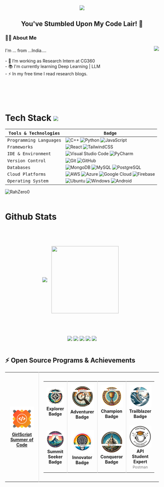
<img src="https://media1.giphy.com/media/v1.Y2lkPTc5MGI3NjExZ3VtdGk5MDN2d3EzeTd5a2F1dWRwb3Y3dzQ1czg1dzJhdTkwYW5nZyZlcD12MV9pbnRlcm5hbF9naWZfYnlfaWQmY3Q9Zw/6fbksneAJLITC/giphy.webp" height=12 width=100%/>

<div align="center">
  <img height="150" src="https://media.tenor.com/k_FD58xnsicAAAAi/work-internet.gif"  />
</div>

###

<h2 align="center">You've Stumbled Upon My Code Lair! 🦇</h2>

###

<h3 align="left">👩‍💻  About Me</h3>


<img align="right" src="https://profile-counter.glitch.me/RahZero0/count.svg?"  />

###

<p align="left">I'm ... from ...India....<br><br>- 🔭 I’m working as Research Intern at CG360<br>- 📚 I'm currently learning Deep Learning | LLM<br>- ⚡ In my free time I read research blogs.</p>

###

<br>
<br>

<img src="https://media1.giphy.com/media/v1.Y2lkPTc5MGI3NjExZ3VtdGk5MDN2d3EzeTd5a2F1dWRwb3Y3dzQ1czg1dzJhdTkwYW5nZyZlcD12MV9pbnRlcm5hbF9naWZfYnlfaWQmY3Q9Zw/6fbksneAJLITC/giphy.webp" height=12 width=100%/>

# Tech Stack <img src='https://user-images.githubusercontent.com/74038190/206662607-d9e7591e-bbf9-42f9-9386-29efc927bc16.gif' width="40">
<div align="center" vspace=5>
  
| <samp>Tools & Technologies</samp>  | <samp>Badge</samp>                                          |
| ---------------------------------- | ------------------------------------------------------------------------------------------------------------------------------------------------------------------------------------------------------------------------------------------------------------------------------------------------------------------------------------------------------------------------------------------------------------------------------------------------------------------------------------------------------------------------------------------------------------------------------------- |
| <samp>Programming Languages</samp> | ![C++](https://img.shields.io/badge/c++-%2314354C.svg?style=for-the-badge&logo=cpp&logoColor=white) ![Python](https://img.shields.io/badge/python-%2314354C.svg?style=for-the-badge&logo=python&logoColor=white) ![JavaScript](https://img.shields.io/badge/javascript-%23F7DF1E.svg?style=for-the-badge&logo=javascript&logoColor=black)  |
| <samp>Frameworks</samp>            | ![React](https://img.shields.io/badge/react-%23282C34.svg?style=for-the-badge&logo=react&logoColor=61DAFB) ![TailwindCSS](https://img.shields.io/badge/TailwindCSS-%2302569B.svg?style=for-the-badge&logo=tailwindcss&logoColor=white)                                                                                                                                                                                                                                                                                                                                                |
| <samp>IDE & Environment</samp>     | ![Visual Studio Code](https://img.shields.io/badge/VS%20Code-0078d7.svg?style=for-the-badge&logo=visual-studio-code&logoColor=white) ![PyCharm](https://img.shields.io/badge/pycharm-143?style=for-the-badge&logo=pycharm&logoColor=black&color=black&labelColor=green)                                                                                              |
| <samp>Version Control</samp>       | ![Git](https://img.shields.io/badge/git-%23F05033.svg?style=for-the-badge&logo=git&logoColor=white) ![GitHub](https://img.shields.io/badge/github-%23121011.svg?style=for-the-badge&logo=github&logoColor=white)                                                                                                                                                                                                                                                                                                                                                                      |
| <samp>Databases</samp>             | ![MongoDB](https://img.shields.io/badge/mongodb-%234ea94b.svg?style=for-the-badge&logo=mongodb&logoColor=white) ![MySQL](https://img.shields.io/badge/mysql-%234A90E2.svg?style=for-the-badge&logo=mysql&logoColor=white) ![PostgreSQL](https://img.shields.io/badge/postgresql-%23336791.svg?style=for-the-badge&logo=postgresql&logoColor=white) |
| <samp>Cloud Platforms</samp>       | ![AWS](https://img.shields.io/badge/AWS-%23FF9900.svg?style=for-the-badge&logo=amazon-aws&logoColor=white) ![Azure](https://img.shields.io/badge/azure-%230072C6.svg?style=for-the-badge&logo=azure-devops&logoColor=white) ![Google Cloud](https://img.shields.io/badge/GoogleCloud-%234285F4.svg?style=for-the-badge&logo=google-cloud&logoColor=white) ![Firebase](https://img.shields.io/badge/firebase-%23039BE5.svg?style=for-the-badge&logo=firebase)                                                                                                                          |
| <samp>Operating System</samp>      | ![Ubuntu](https://img.shields.io/badge/Ubuntu-E95420?style=for-the-badge&logo=ubuntu&logoColor=white) ![Windows](https://img.shields.io/badge/Windows-0078D6?style=for-the-badge&logo=windows&logoColor=white) ![Android](https://img.shields.io/badge/Android-3DDC84?style=for-the-badge&logo=android&logoColor=white) |

</div>

<img src="https://github-readme-activity-graph.vercel.app/graph?username=RahZero0&bg_color=141414&color=fffdb8&line=fafaff&point=ff5252&area=true&hide_border=true" alt="RahZero0" />

<img src="https://media1.giphy.com/media/v1.Y2lkPTc5MGI3NjExZ3VtdGk5MDN2d3EzeTd5a2F1dWRwb3Y3dzQ1czg1dzJhdTkwYW5nZyZlcD12MV9pbnRlcm5hbF9naWZfYnlfaWQmY3Q9Zw/6fbksneAJLITC/giphy.webp" height=12 width=100%/>

# Github Stats

<!-- ---------------------------------------STATS------------------------------------------
--------------------------------------------------------------------------------------------- -->

<p align="center">
   <a>
      <img align="center" src="https://github-readme-streak-stats.herokuapp.com/?user=RahZero0&theme=dark&hide_border=true">
      <img align="center" height="220" width="220" src="https://media.tenor.com/zCTiNXF73CEAAAAi/work-thinking.gif" hspace="10" vspace="60">
   </a>
</p>

<div align="center">
  <img height="180em" src="https://github-profile-summary-cards.vercel.app/api/cards/profile-details?username=RahZero0&theme=github_dark" />
  <img height="180em" src="https://github-profile-summary-cards.vercel.app/api/cards/stats?username=RahZero0&theme=github_dark"/>
  <img height="180em" src="https://github-profile-summary-cards.vercel.app/api/cards/repos-per-language?username=RahZero0&theme=github_dark"  />
  <img height="180em" src="https://github-profile-summary-cards.vercel.app/api/cards/most-commit-language?username=RahZero0&theme=github_dark"  />
  <img height="180em" src="https://github-profile-summary-cards.vercel.app/api/cards/productive-time?username=RahZero0&theme=github_dark" />
</div>

<img src="https://media1.giphy.com/media/v1.Y2lkPTc5MGI3NjExZ3VtdGk5MDN2d3EzeTd5a2F1dWRwb3Y3dzQ1czg1dzJhdTkwYW5nZyZlcD12MV9pbnRlcm5hbF9naWZfYnlfaWQmY3Q9Zw/6fbksneAJLITC/giphy.webp" height=12 width=100%/>


## :zap: Open Source Programs & Achievements

<div align="center">
  <table>
    <tr align="center" valign="middle">
      <td style="border-right: 1px solid #dddddd; padding: 15px;" valign="middle" width="50%">
        <a href="">
          <img src="https://github.com/RahZero0/RahZero0/blob/main/gssoc.png" alt="GirlScript Summer of Code" width="120" />
          <br>
          <strong>GirlScript Summer of Code</strong>
        </a>
      </td>
      <td style="padding: 15px;" valign="top" width="50%">
        <table>
          <tr align="center">
            <td style="border-right: 1px solid #dddddd; padding: 10px;" width="100">
              <img src="https://github.com/RahZero0/RahZero0/blob/main/Explorer%20Badge.png" alt="Explorer Badge" width="80" />
              <br>
              <strong>Explorer Badge</strong>
            </td>
            <td style="border-right: 1px solid #dddddd; padding: 10px;" width="100">
              <img src="https://github.com/RahZero0/RahZero0/blob/main/Adventurer%20Badge.png" alt="Adventurer Badge" width="80" />
              <br>
              <strong>Adventurer Badge</strong>
            </td>
            <td style="border-right: 1px solid #dddddd; padding: 10px;" width="100">
              <img src="https://github.com/RahZero0/RahZero0/blob/main/Champion%20Badge.png" alt="Champion Badge" width="80" />
              <br>
              <strong>Champion Badge</strong>
            </td>
            <td style="padding: 10px;" width="100">
              <img src="https://github.com/RahZero0/RahZero0/blob/main/Trailblazer%20Badge.png" alt="Trailblazer Badge" width="80" />
              <br>
              <strong>Trailblazer Badge</strong>
            </td>
          </tr>
          <tr align="center">
            <td style="border-right: 1px solid #dddddd; padding: 10px;" width="100">
              <img src="https://github.com/RahZero0/RahZero0/blob/main/Summit%20Seeker%20Badge.png" alt="Summit Seeker Badge" width="80" />
              <br>
              <strong>Summit Seeker Badge</strong>
            </td>
            <td style="border-right: 1px solid #dddddd; padding: 10px;" width="100">
              <img src="https://github.com/RahZero0/RahZero0/blob/main/Innovator%20Bage.png" alt="Innovator Badge" width="80" />
              <br>
              <strong>Innovator Badge</strong>
            </td>
            <td style="border-right: 1px solid #dddddd; padding: 10px;" width="100">
              <img src="https://github.com/RahZero0/RahZero0/blob/main/Conqueror%20Badge.png" alt="Conqueror Badge" width="80" />
              <br>
              <strong>Conqueror Badge</strong>
            </td>
            <td style="padding: 10px;" width="100">
              <img src="https://github.com/RahZero0/RahZero0/blob/main/Postman%20-%20Postman%20API%20Fundamentals%20Student%20Expert%20-%202024-07-29%20(1).png" alt="Postman API Fundamentals Student Expert" width="80" />
              <br>
              <strong>API Student Expert</strong>
              <br>
              <span style="font-size: 12px; color: #777777;">Postman</span>
            </td>
          </tr>
        </table>
      </td>
    </tr>
  </table>
</div>


